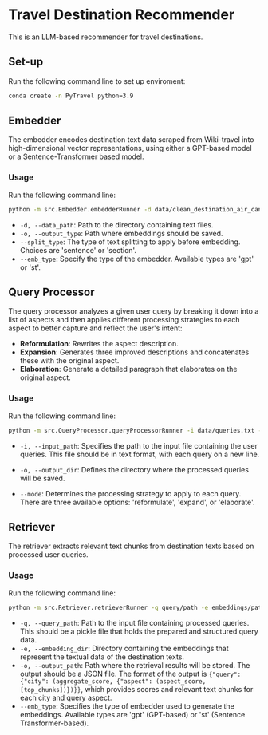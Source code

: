 # Travel Destination Recommender 
This is an LLM-based recommender for travel destinations. 

## Set-up
Run the following command line to set up enviroment:
```bash
conda create -n PyTravel python=3.9
```

## Embedder 
The embedder encodes destination text data scraped from Wiki-travel into high-dimensional vector representations, using either a GPT-based model or a Sentence-Transformer based model.

### Usage 
Run the following command line:
```bash
python -m src.Embedder.embedderRunner -d data/clean_destination_air_canada_xml -o output --split_type <sentence_or_section> --emb_type <gpt_or_st>
```
- `-d, --data_path`: Path to the directory containing text files.
- `-o, --output_type`: Path where embeddings should be saved.
- `--split_type`: The type of text splitting to apply before embedding. Choices are 'sentence' or 'section'.
- `--emb_type`: Specify the type of the embedder. Available types are 'gpt' or 'st'.

## Query Processor
The query processor analyzes a given user query by breaking it down into a list of aspects and then applies different processing strategies to each aspect to better capture and reflect the user's intent:

- **Reformulation**: Rewrites the aspect description.
- **Expansion**: Generates three improved descriptions and concatenates these with the original aspect.
- **Elaboration**: Generate a detailed paragraph that elaborates on the original aspect.

### Usage 
Run the following command line:
```bash
python -m src.QueryProcessor.queryProcessorRunner -i data/queries.txt -o output --mode <reformulate_or_expand_or_elaborate>
```

- `-i, --input_path`: Specifies the path to the input file containing the user queries. This file should be in text format, with each query on a new line.

- `-o, --output_dir`: Defines the directory where the processed queries will be saved.

- `--mode`: Determines the processing strategy to apply to each query. There are three available options: 'reformulate', 'expand', or 'elaborate'.


## Retriever
The retriever extracts relevant text chunks from destination texts based on processed user queries.

### Usage 
Run the following command line:
```bash
python -m src.Retriever.retrieverRunner -q query/path -e embeddings/path -o output/path --emb_type <gpt_or_st>
```

- `-q, --query_path`: Path to the input file containing processed queries. This should be a pickle file that holds the prepared and structured query data.
- `-e, --embedding_dir`: Directory containing the embeddings that represent the textual data of the destination texts.
- `-o, --output_path`: Path where the retrieval results will be stored. The output should be a JSON file. The format of the output is `{"query": {"city": (aggregate_score, {"aspect": (aspect_score, [top_chunks])})}}`, which provides scores and relevant text chunks for each city and query aspect.
- `--emb_type`: Specifies the type of embedder used to generate the embeddings. Available types are 'gpt' (GPT-based) or 'st' (Sentence Transformer-based). 

